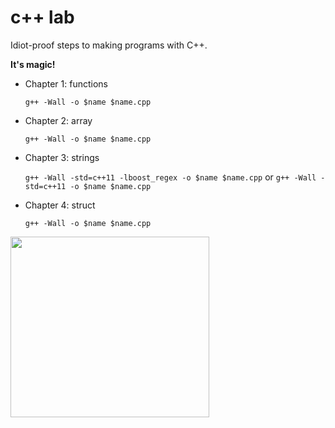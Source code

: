 c++ lab
=======
Idiot-proof steps to making programs with C++.

**It's magic!**
* Chapter 1: functions

    ```g++ -Wall -o $name $name.cpp```

* Chapter 2: array

    ```g++ -Wall -o $name $name.cpp```

* Chapter 3: strings

    ```g++ -Wall -std=c++11 -lboost_regex -o $name $name.cpp``` or ```g++ -Wall -std=c++11 -o $name $name.cpp```


* Chapter 4: struct

    ```g++ -Wall -o $name $name.cpp```



<img src="https://raw.github.com/fastpoke/image_uploader/master/img/0d4affd546d42fb2b0ba1d1df9176f56.jpg" width="318" height="289">
